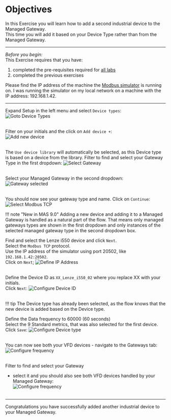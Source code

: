 # Objectives
In this Exercise you will learn how to add a second industrial device to the Managed Gateway.</br>
This time you will add it based on your Device Type rather than from the Managed Gateway.

---
*Before you begin:*  
This Exercise requires that you have:

1. completed the pre-requisites required for [all labs](prereqs.md)
2. completed the previous exercises
 
Please find the IP address of the machine the [Modbus simulator](setup_simulator.md) is running on.
I was running the simulator on my local network on a machine with the IP address: 192.168.1.42.

---

Expand Setup in the left menu and select `Device types`:
![Goto Device Types](img/add_device_21.png)</br></br>

Filter on your initials and the click on `Add device +`:  
![Add new device](img/add_device_22.png)</br></br>

The `Use device library` will automatically be selected, as this Device type is based on a device from the library. Filter to find and select your Gateway Type in the first dropdown:
![Select Gateway](img/add_device_23.png)</br></br>

Select your Managed Gateway in the second dropdown:
![Gateway selected](img/add_device_24.png)</br></br>

You should now see your gateway type and name. Click on `Continue`:
![Select Modbus TCP](img/add_device_25.png)</br>

!!! note "New in MAS 9.0"
    Adding a new device and adding it to a Managed Gateway is handled as a natural part of the flow. That means only managed gateways types are shown in the first dropdown and only instances of the selected managed gateway type in the second dropdown box.

Find and select the Lenze i550 device and click `Next`.</br>
Select the `Modbus TCP` protocol.</br>
Use the IP address of the simulator using port 20502, like `192.168.1.42:20502`.</br>
Click on `Next`;
![Define IP Address](img/add_device_26.png)</br></br>

Define the Device ID as `XX_Lenze_i550_02` where you replace XX with your initials.</br>
Click `Next`:
![Configure Device ID](img/add_device_27.png)</br></br>

!!! tip 
    The Device type has already been selected, as the flow knows that the new device is added based on the Device type.</br>

Define the Data frequency to 60000 (60 seconds)</br>
Select the 9 Standard metrics, that was also selected for the first device.</br>
Click `Save`:
![Configure Device type](img/add_device_28.png)</br></br>

You can now see both your VFD devices - navigate to the Gateways tab:</br>
![Configure frequency](img/add_device_29.png)</br></br>

Filter to find and select your Gateway </br>
- select it and you should also see both VFD devices handled by your Managed Gateway:</br>
![Configure frequency](img/add_device_30.png)</br></br>

---
Congratulations you have successfully added another industrial device to your Managed Gateway.</br>
